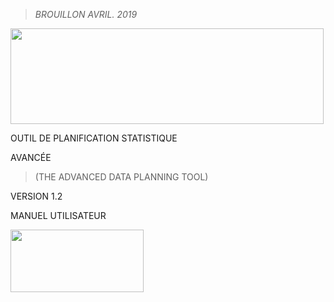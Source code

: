 > *BROUILLON AVRIL. 2019*

<img src="ADAPTmedia_fr\media\image1.jpeg" style="width:5.22157in;height:1.5975in" />

OUTIL DE PLANIFICATION STATISTIQUE

AVANCÉE

> (THE ADVANCED DATA PLANNING TOOL)

VERSION 1.2

MANUEL UTILISATEUR

<img src="ADAPTmedia_fr\media\image2.jpeg" style="width:2.21764in;height:1.04271in" />

